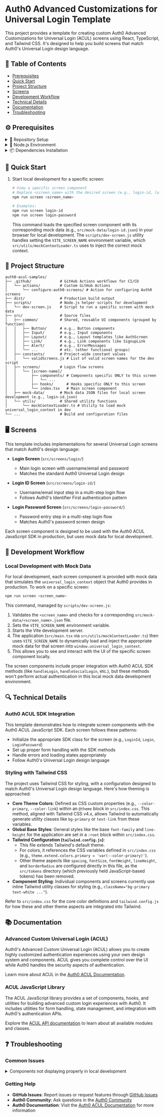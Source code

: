 # Auth0 Advanced Customizations for Universal Login Template

This project provides a template for creating custom Auth0 Advanced Customizations for Universal Login (ACUL) screens using React, TypeScript, and Tailwind CSS. It's designed to help you build screens that match Auth0's Universal Login design language.

## 📑 Table of Contents

- [Prerequisites](#prerequisites)
- [Quick Start](#quick-start)
- [Project Structure](#project-structure)
- [Screens](#screens)
- [Development Workflow](#development-workflow)
- [Technical Details](#technical-details)
- [Documentation](#documentation)
- [Troubleshooting](#troubleshooting)

<a id="prerequisites"></a>

## ⚙️ Prerequisites

<details>
<summary>📂 Repository Setup</summary>

- Clone the auth0-acul-react-boilerplate repository:
  ```bash
  git clone https://github.com/auth0-samples/auth0-acul-react-boilerplate.git
  cd auth0-acul-react-boilerplate
  ```
  </details>

<details>
<summary>🔧 Node.js Environment</summary>

- Node.js version 22 or above is required
- Check your current version: `node -v`
- We recommend using NVM (Node Version Manager) to manage Node.js versions:
  - Install NVM:
    - For macOS/Linux: `curl -o- https://raw.githubusercontent.com/nvm-sh/nvm/v0.40.3/install.sh | bash`
    - For Windows: Install [nvm-windows](https://github.com/coreybutler/nvm-windows)
  - Install and use Node.js v22:
  ```bash
  nvm install 22
  nvm use 22
  ```
  </details>

<details>
<summary>📦 Dependencies Installation</summary>

- Install dependencies:
  ```bash
  npm install
  ```
  </details>

<a id="quick-start"></a>

## 🚀 Quick Start

1. Start local development for a specific screen:

   ```bash
   # View a specific screen component
   # Replace <screen_name> with the desired screen (e.g., login-id, login-password, signup-id)
   npm run screen <screen_name>

   # Examples:
   npm run screen login-id
   npm run screen login-password
   ```

   This command loads the specified screen component with its corresponding mock data (e.g., `src/mock-data/login-id.json`) in your browser for local development. The `scripts/dev-screen.js` utility handles setting the `VITE_SCREEN_NAME` environment variable, which `src/utils/mockContextLoader.ts` uses to inject the correct mock context.

<a id="project-structure"></a>

## 📁 Project Structure

```
auth0-acul-samples/
├── .github/             # GitHub Actions workflows for CI/CD
│   └── actions/         # Custom GitHub Actions
│       └── configure-auth0-screens/ # Action for configuring Auth0 screens
├── dist/                # Production build output
├── scripts/             # Node.js helper scripts for development
│   └── dev-screen.js    # Script to run a specific screen with mock data
├── src/                 # Source files
│   ├── common/          # Shared, reusable UI components (grouped by function)
│   │   ├── Button/      # e.g., Button components
│   │   ├── Input/       # e.g., Input components
│   │   ├── Layout/      # e.g., Layout templates like AuthScreen
│   │   ├── Link/        # e.g., Link components like SignupLink
│   │   ├── Alert/       # e.g., ErrorMessages
│   │   └── ...          # etc. (other functional groups)
│   ├── constants/       # Project-wide constant values
│   │   └── validScreens.js # List of valid screen names for the dev script
│   ├── screens/         # Login flow screens
│   │   └── [screen-name]/
│   │       ├── components/ # Components specific ONLY to this screen
│   │       │   └── ...
│   │       ├── hooks/      # Hooks specific ONLY to this screen
│   │       └── index.tsx   # Main screen component
│   ├── mock-data/       # Mock data JSON files for local screen development (e.g., login-id.json)
│   └── utils/           # Shared utility functions
│       └── mockContextLoader.ts # Utility to load mock universal_login_context in dev
└── ...                  # Build and configuration files
```

<a id="screens"></a>

## 🖥️ Screens

This template includes implementations for several Universal Login screens that match Auth0's design language:

- **Login Screen** (`src/screens/login/`)

  - Main login screen with username/email and password
  - Matches the standard Auth0 Universal Login design

- **Login ID Screen** (`src/screens/login-id/`)

  - Username/email input step in a multi-step login flow
  - Follows Auth0's Identifier First authentication pattern

- **Login Password Screen** (`src/screens/login-password/`)
  - Password entry step in a multi-step login flow
  - Matches Auth0's password screen design

Each screen component is designed to be used with the Auth0 ACUL JavaScript SDK in production, but uses mock data for local development.

<a id="development-workflow"></a>

## 🔄 Development Workflow

### Local Development with Mock Data

For local development, each screen component is provided with mock data that simulates the `universal_login_context` object that Auth0 provides in production. To work on a specific screen:

```bash
npm run screen <screen_name>
```

This command, managed by `scripts/dev-screen.js`:

1. Validates the `<screen_name>` and checks for a corresponding `src/mock-data/<screen_name>.json` file.
2. Sets the `VITE_SCREEN_NAME` environment variable.
3. Starts the Vite development server.
4. The application (`src/main.tsx` via `src/utils/mockContextLoader.ts`) then uses `VITE_SCREEN_NAME` to dynamically load and inject the appropriate mock data for that screen into `window.universal_login_context`.
5. This allows you to see and interact with the UI of the specific screen component locally.

The screen components include proper integration with Auth0 ACUL SDK methods (like `handleLogin`, `handleSocialLogin`, etc.), but these methods won't perform actual authentication in this local mock data development environment.

<a id="technical-details"></a>

## 🔍 Technical Details

### Auth0 ACUL SDK Integration

This template demonstrates how to integrate screen components with the Auth0 ACUL JavaScript SDK. Each screen follows these patterns:

- Initialize the appropriate SDK class for the screen (e.g., `LoginId`, `Login`, `LoginPassword`)
- Set up proper form handling with the SDK methods
- Handle errors and loading states appropriately
- Follow Auth0's Universal Login design language

### Styling with Tailwind CSS

The project uses Tailwind CSS for styling, with a configuration designed to match Auth0's Universal Login design language. Here's how theming is approached:

- **Core Theme Colors**: Defined as CSS custom properties (e.g., `--color-primary`, `--color-link`) within an `@theme` block in `src/index.css`. This method, aligned with Tailwind CSS v4.x, allows Tailwind to automatically generate utility classes like `bg-primary` or `text-link` from these variables.
- **Global Base Styles**: General styles like the base `font-family` and `line-height` for the application are set in a `:root` block within `src/index.css`.
- **Tailwind Configuration (`tailwind.config.js`)**: 
    - This file extends Tailwind's default theme.
    - For colors, it references the CSS variables defined in `src/index.css` (e.g., `theme.extend.colors.primary = 'var(--color-primary)'`).
    - Other theme aspects like `spacing`, `fontSize`, `fontWeight`, `lineHeight`, and `borderRadius` are configured directly in this file, as the `src/tokens` directory (which previously held JavaScript-based tokens) has been removed.
- **Component Styling**: Individual components and screens currently use inline Tailwind utility classes for styling (e.g., `className="bg-primary text-white ..."`).

Refer to `src/index.css` for the core color definitions and `tailwind.config.js` for how these and other theme aspects are integrated into Tailwind.

<a id="documentation"></a>

## 📚 Documentation

### Advanced Custom Universal Login (ACUL)

Auth0's Advanced Custom Universal Login (ACUL) allows you to create highly customized authentication experiences using your own design system and components. ACUL gives you complete control over the UI while Auth0 handles the security aspects of authentication.

Learn more about ACUL in the [Auth0 ACUL Documentation](https://auth0.com/docs/customize/login-pages/advanced-customizations).

### ACUL JavaScript Library

The ACUL JavaScript library provides a set of components, hooks, and utilities for building advanced custom login experiences with Auth0. It includes utilities for form handling, state management, and integration with Auth0's authentication APIs.

Explore the [ACUL API documentation](https://auth0.github.io/universal-login/modules/Classes.html) to learn about all available modules and classes.

<a id="troubleshooting"></a>

## ❓ Troubleshooting

### Common Issues

<details>
<summary>Components not displaying properly in local development</summary>

- **Issue**: Screen components don't display or display incorrectly
- **Solution**:
  1. Check the browser console for errors related to missing mock data
  2. Verify that the screen name is correct and matches a directory in `src/screens/`
  3. Ensure all dependencies are installed correctly
  </details>

### Getting Help

- **GitHub Issues**: Report issues or request features through [GitHub Issues](https://github.com/auth0/auth0-acul-react-boilerplate/issues)
- **Auth0 Community**: Ask questions in the [Auth0 Community](https://community.auth0.com/)
- **Auth0 Documentation**: Visit the [Auth0 ACUL Documentation](https://auth0.com/docs/customize/login-pages/advanced-customizations) for more information
